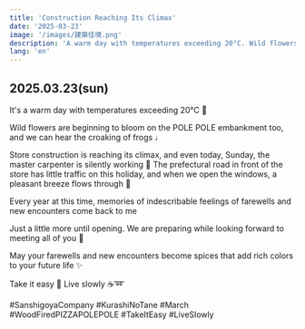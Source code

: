 ```yaml
---
title: 'Construction Reaching Its Climax'
date: '2025-03-23'
image: '/images/建築佳境.png'
description: 'A warm day with temperatures exceeding 20°C. Wild flowers are beginning to bloom on POLE POLE embankment, and store construction is reaching its climax. Thoughts on the season of farewells and new encounters.'
lang: 'en'
---
```


## 2025.03.23(sun)

It's a warm day with temperatures exceeding 20°C 🔅

Wild flowers are beginning to bloom on the POLE POLE embankment too,
and we can hear the croaking of frogs ♩

Store construction is reaching its climax,
and even today, Sunday, the master carpenter is silently working 🔨
The prefectural road in front of the store has little traffic on this holiday,
and when we open the windows, a pleasant breeze flows through 🌿

Every year at this time,
memories of indescribable feelings
of farewells and new encounters come back to me

Just a little more until opening.
We are preparing while looking forward to
meeting all of you 👣

May your farewells and new encounters
become spices that add
rich colors to your future life ✨

Take it easy 🌸
Live slowly ☕️➿

#SanshigoyaCompany #KurashiNoTane #March #WoodFiredPIZZAPOLEPOLE #TakeItEasy #LiveSlowly
